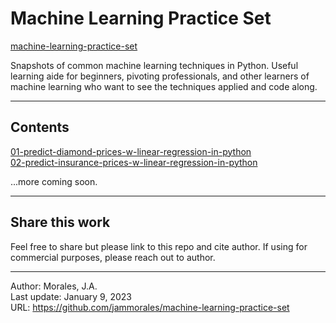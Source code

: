 # Machine Learning Practice Set  
[machine-learning-practice-set](https://github.com/jammorales/machine-learning-practice-set)  
  
Snapshots of common machine learning techniques in Python. Useful learning aide for beginners, pivoting professionals, and other learners of machine learning who want to see the techniques applied and code along.  

---

## Contents

[01-predict-diamond-prices-w-linear-regression-in-python](https://github.com/jammorales/machine-learning-practice-set/tree/main/01-predict-diamond-prices-w-linear-regression-in-python)  
[02-predict-insurance-prices-w-linear-regression-in-python](https://github.com/jammorales/machine-learning-practice-set/tree/main/02-predict-insurance-prices-w-linear-regression-in-python)  

...more coming soon.

---
## Share this work
Feel free to share but please link to this repo and cite author. If using for commercial purposes, please reach out to author.

---
Author: Morales, J.A.  
Last update: January 9, 2023  
URL: https://github.com/jammorales/machine-learning-practice-set
